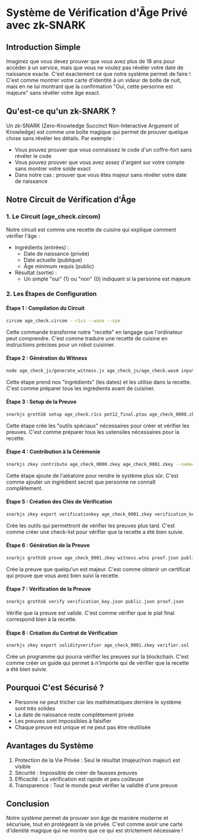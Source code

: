 # Système de Vérification d'Âge Privé avec zk-SNARK

## Introduction Simple
Imaginez que vous devez prouver que vous avez plus de 18 ans pour accéder à un service, mais que vous ne voulez pas révéler votre date de naissance exacte. C'est exactement ce que notre système permet de faire ! C'est comme montrer votre carte d'identité à un videur de boîte de nuit, mais en ne lui montrant que la confirmation "Oui, cette personne est majeure" sans révéler votre âge exact.

## Qu'est-ce qu'un zk-SNARK ?
Un zk-SNARK (Zero-Knowledge Succinct Non-Interactive Argument of Knowledge) est comme une boîte magique qui permet de prouver quelque chose sans révéler les détails. Par exemple :
- Vous pouvez prouver que vous connaissez le code d'un coffre-fort sans révéler le code
- Vous pouvez prouver que vous avez assez d'argent sur votre compte sans montrer votre solde exact
- Dans notre cas : prouver que vous êtes majeur sans révéler votre date de naissance

## Notre Circuit de Vérification d'Âge

### 1. Le Circuit (age_check.circom)
Notre circuit est comme une recette de cuisine qui explique comment vérifier l'âge :
- Ingrédients (entrées) :
  * Date de naissance (privée)
  * Date actuelle (publique)
  * Âge minimum requis (public)
- Résultat (sortie) :
  * Un simple "oui" (1) ou "non" (0) indiquant si la personne est majeure

### 2. Les Étapes de Configuration

#### Étape 1 : Compilation du Circuit
```bash
circom age_check.circom --r1cs --wasm --sym
```
Cette commande transforme notre "recette" en langage que l'ordinateur peut comprendre. C'est comme traduire une recette de cuisine en instructions précises pour un robot cuisinier.

#### Étape 2 : Génération du Witness
```bash
node age_check_js/generate_witness.js age_check_js/age_check.wasm input.json witness.wtns
```
Cette étape prend nos "ingrédients" (les dates) et les utilise dans la recette. C'est comme préparer tous les ingrédients avant de cuisiner.

#### Étape 3 : Setup de la Preuve
```bash
snarkjs groth16 setup age_check.r1cs pot12_final.ptau age_check_0000.zkey
```
Cette étape crée les "outils spéciaux" nécessaires pour créer et vérifier les preuves. C'est comme préparer tous les ustensiles nécessaires pour la recette.

#### Étape 4 : Contribution à la Cérémonie
```bash
snarkjs zkey contribute age_check_0000.zkey age_check_0001.zkey --name="Première contribution"
```
Cette étape ajoute de l'aléatoire pour rendre le système plus sûr. C'est comme ajouter un ingrédient secret que personne ne connaît complètement.

#### Étape 5 : Création des Clés de Vérification
```bash
snarkjs zkey export verificationkey age_check_0001.zkey verification_key.json
```
Crée les outils qui permettront de vérifier les preuves plus tard. C'est comme créer une check-list pour vérifier que la recette a été bien suivie.

#### Étape 6 : Génération de la Preuve
```bash
snarkjs groth16 prove age_check_0001.zkey witness.wtns proof.json public.json
```
Crée la preuve que quelqu'un est majeur. C'est comme obtenir un certificat qui prouve que vous avez bien suivi la recette.

#### Étape 7 : Vérification de la Preuve
```bash
snarkjs groth16 verify verification_key.json public.json proof.json
```
Vérifie que la preuve est valide. C'est comme vérifier que le plat final correspond bien à la recette.

#### Étape 8 : Création du Contrat de Vérification
```bash
snarkjs zkey export solidityverifier age_check_0001.zkey verifier.sol
```
Crée un programme qui pourra vérifier les preuves sur la blockchain. C'est comme créer un guide qui permet à n'importe qui de vérifier que la recette a été bien suivie.

## Pourquoi C'est Sécurisé ?
- Personne ne peut tricher car les mathématiques derrière le système sont très solides
- La date de naissance reste complètement privée
- Les preuves sont impossibles à falsifier
- Chaque preuve est unique et ne peut pas être réutilisée

## Avantages du Système
1. Protection de la Vie Privée : Seul le résultat (majeur/non majeur) est visible
2. Sécurité : Impossible de créer de fausses preuves
3. Efficacité : La vérification est rapide et peu coûteuse
4. Transparence : Tout le monde peut vérifier la validité d'une preuve

## Conclusion
Notre système permet de prouver son âge de manière moderne et sécurisée, tout en protégeant la vie privée. C'est comme avoir une carte d'identité magique qui ne montre que ce qui est strictement nécessaire ! 
